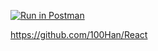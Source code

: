 [![Run in Postman](https://run.pstmn.io/button.svg)](https://app.getpostman.com/run-collection/19271678-c91ff9de-8797-48c3-b3e0-76839cbdc600?action=collection%2Ffork&collection-url=entityId%3D19271678-c91ff9de-8797-48c3-b3e0-76839cbdc600%26entityType%3Dcollection%26workspaceId%3D3f980ad6-667c-4fee-bd92-56cae3524b2a)



https://github.com/100Han/React
